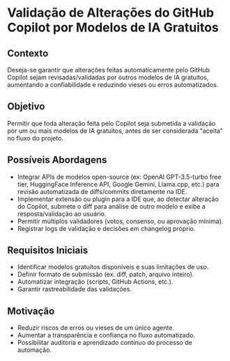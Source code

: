 # Validação de Alterações do GitHub Copilot por Modelos de IA Gratuitos

## Contexto
Deseja-se garantir que alterações feitas automaticamente pelo GitHub Copilot sejam revisadas/validadas por outros modelos de IA gratuitos, aumentando a confiabilidade e reduzindo vieses ou erros automatizados.

## Objetivo
Permitir que toda alteração feita pelo Copilot seja submetida a validação por um ou mais modelos de IA gratuitos, antes de ser considerada "aceita" no fluxo do projeto.

## Possíveis Abordagens
- Integrar APIs de modelos open-source (ex: OpenAI GPT-3.5-turbo free tier, HuggingFace Inference API, Google Gemini, Llama.cpp, etc.) para revisão automatizada de diffs/commits diretamente na IDE.
- Implementar extensão ou plugin para a IDE que, ao detectar alteração do Copilot, submete o diff para análise de outro modelo e exibe a resposta/validação ao usuário.
- Permitir múltiplos validadores (votos, consenso, ou aprovação mínima).
- Registrar logs de validação e decisões em changelog próprio.

## Requisitos Iniciais
- Identificar modelos gratuitos disponíveis e suas limitações de uso.
- Definir formato de submissão (ex: diff, patch, arquivo inteiro).
- Automatizar integração (scripts, GitHub Actions, etc.).
- Garantir rastreabilidade das validações.

## Motivação
- Reduzir riscos de erros ou vieses de um único agente.
- Aumentar a transparência e confiança no fluxo automatizado.
- Possibilitar auditoria e aprendizado contínuo do processo de automação.
